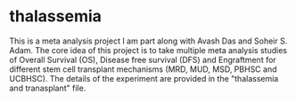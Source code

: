 # thalassemia

This is a meta analysis project I am part along with Avash Das and Soheir S. Adam. The core idea of this project is 
to take multiple meta analysis studies of Overall Survival (OS), Disease free survival (DFS) and Engraftment for 
different stem cell transplant mechanisms (MRD, MUD, MSD, PBHSC and UCBHSC). The details of the experiment are 
provided in the "thalassemia and tranasplant" file. 



